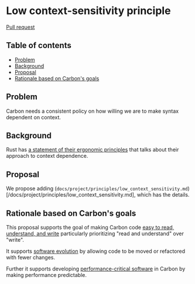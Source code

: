 # Low context-sensitivity principle

<!--
Part of the Carbon Language project, under the Apache License v2.0 with LLVM
Exceptions. See /LICENSE for license information.
SPDX-License-Identifier: Apache-2.0 WITH LLVM-exception
-->

[Pull request](https://github.com/carbon-language/carbon-lang/pull/646)

<!-- toc -->

## Table of contents

-   [Problem](#problem)
-   [Background](#background)
-   [Proposal](#proposal)
-   [Rationale based on Carbon's goals](#rationale-based-on-carbons-goals)

<!-- tocstop -->

## Problem

Carbon needs a consistent policy on how willing we are to make syntax dependent
on context.

## Background

Rust has
[a statement of their ergonomic principles](https://blog.rust-lang.org/2017/03/02/lang-ergonomics.html)
that talks about their approach to context dependence.

## Proposal

We propose adding
(`docs/project/principles/low_context_sensitivity.md`)[/docs/project/principles/low_context_sensitivity.md],
which has the details.

## Rationale based on Carbon's goals

This proposal supports the goal of making Carbon code
[easy to read, understand, and write](/docs/project/goals.md#code-that-is-easy-to-read-understand-and-write)
particularly prioritizing "read and understand" over "write".

It supports
[software evolution](/docs/project/goals.md#software-and-language-evolution) by
allowing code to be moved or refactored with fewer changes.

Further it supports developing
[performance-critical software](/docs/project/goals.md#performance-critical-software)
in Carbon by making performance predictable.
